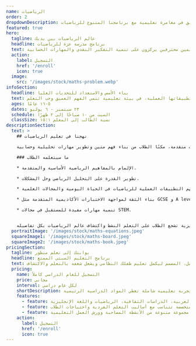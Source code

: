 ```yaml
---
name: الرياضيات
order: 2
dropdownDescription: انطلق في مغامرة تعليمية مع برنامجنا المتنوع للرياضيات.
featured: true
hero:
  tagline: عالم الرياضيات بين يديك
  headline: برنامج مدرسة عزة للرياضيات
  text: استكشف عالم الرياضيات من الأساسيات حتى المستويات المتقدمة، بإرشاد معلمين محترفين يركزون على تنمية التفكير النقدي والمهارات الحسابية.
  action:
    label: التسجيل
    href: '/enroll'
    icon: true
  image:
    src: '/images/stock/maths-problem.webp'
infoSection:
  headline: بناء الأسس والاستعداد للتحديات العليا
  text: غوص في عالم الرياضيات وتعلم نظرياتها وتطبيقاتها العملية، في بيئة تعليمية تنمي الفهم العميق وحب التعلم.
  ages: ٥-١٦ عامًا
  dates: ٢٣ سبتمبر - ٦ يوليو
  schedule: السبت من ١٠ صباحًا إلى ٢ ظهرًا
  classSize: نسبة الطالب إلى المعلم ١٥:١
descriptionSection:
  text: >
    ## نهجنا في تعليم الرياضيات

    يغطي برنامجنا مجالات الرياضيات من البداية وحتى مستويات متقدمة، مكنًا الطلاب من بناء فهم متين وتطوير مهارات تحليلية وحسابية. 

    ### ما سيتعلمه الطلاب

    * الإلمام بالمفاهيم الرياضية الأساسية والمتقدمة.

    * تطوير القدرة على التحليل الرياضي وحل المشكلات.

    * فهم التطبيقات العملية للرياضيات في الحياة اليومية والمجالات العلمية.

    * بناء الثقة لمواجهة الاختبارات الأكاديمية المتقدمة مثل GCSE و A levels.

    * تنمية مهارات مفيدة للمستقبل في مجالات STEM.


    مدرسة عزة توفر بيئة تعليمية تحفيزية تشجع الطلاب على التعلم النشط واكتشاف عالم الرياضيات بكل تفاصيله.
  portraitImage: '/images/stock/maths-equations.jpeg'
  squareImage1: '/images/stock/maths-board.jpeg'
  squareImage2: '/images/stock/maths-book.jpeg'
pricingSection:
  tagline: بوابتك إلى تعلم متطور
  headline: برنامج التعليم السبتي الممتع
  text: انضم إلينا لتجربة سبتية مثرية مع منهجنا الشامل، المصمم ليكمل تعليم طفلك النظامي ويشعل شغفه بالتعلم والاكتشاف.
  pricing:
    name: التسجيل للعام الدراسي كاملاً
    price: مجاني
    interval: لكل عام دراسي
    shortDescription: تجربة تعليمية شاملة تغطي المواد الدراسية الرئيسية
    features:
      - feature: منهج شامل يتضمن اللغة العربية، الدراسات الثقافية، الرياضيات واللغة الإنجليزية
      - feature: أساليب تعليم متخصصة تتناسب مع أساليب التعلم الفردية واحتياجات الطلاب
      - feature: فرصة للوصول إلى مجموعة متنوعة من الأنشطة المصاحبة وورش العمل التعليمية
    action:
      label: التسجيل
      href: '/enroll'
      icon: true
---
```

